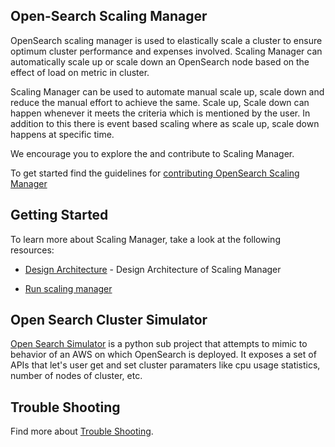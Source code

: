 ## Open-Search Scaling Manager

OpenSearch scaling manager is used to elastically scale a cluster to ensure optimum cluster performance and expenses involved. Scaling Manager can automatically scale up or scale down an OpenSearch node based on the effect of load on metric in cluster. 

Scaling Manager can be used to automate manual scale up, scale down and reduce the manual effort to achieve the same. Scale up, Scale down can happen whenever  it meets the criteria which is mentioned by the user. In addition to this there is event based scaling where as scale up, scale down happens at specific time.

We encourage you to explore the and contribute to Scaling Manager. 

To get started find the guidelines for [contributing OpenSearch Scaling Manager](https://github.com/Manojkumar-Chandru-ML/opensearch-scaling-manager/blob/master/docs/Contribution.md)



## Getting Started

To learn more about Scaling Manager, take a look at the following resources:

- [Design Architecture](https://github.com/Manojkumar-Chandru-ML/opensearch-scaling-manager/blob/master/docs/Design_architecture.md) - Design Architecture of Scaling Manager

- [Run scaling manager](https://github.com/Manojkumar-Chandru-ML/opensearch-scaling-manager/blob/master/docs/Run%20Scaling%20Manager.md) 

  

## Open Search Cluster Simulator

[Open Search Simulator](https://github.com/maplelabs/opensearch-scaling-manager/blob/master/simulator/readme.md) is a python sub project that attempts to mimic to behavior of an AWS on which OpenSearch is deployed. It exposes a set of APIs that let's user get and set cluster paramaters like cpu usage statistics, number of nodes of cluster, etc.



## Trouble Shooting

 Find more about [Trouble Shooting](https://github.com/Manojkumar-Chandru-ML/opensearch-scaling-manager/blob/master/docs/Scaling%20Manager%20Trouble%20Shooting.md).

